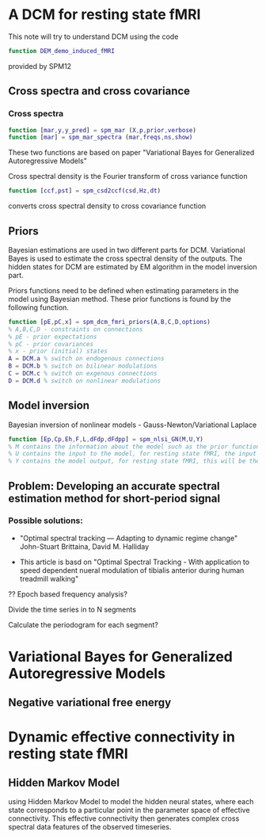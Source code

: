 # A DCM for resting state fMRI
This note will try to understand DCM using the code 
```matlab
function DEM_demo_induced_fMRI
```
provided by SPM12

## Cross spectra and cross covariance
### Cross spectra
```matlab
function [mar,y,y_pred] = spm_mar (X,p,prior,verbose)
function [mar] = spm_mar_spectra (mar,freqs,ns,show)
```
These two functions are based on paper "Variational Bayes for Generalized Autoregressive Models"

Cross spectral density is the Fourier transform of cross variance function
```matlab
function [ccf,pst] = spm_csd2ccf(csd,Hz,dt)
```
converts cross spectral density to cross covariance function
## Priors
Bayesian estimations are used in two different parts for DCM.
Variational Bayes is used to estimate the cross spectral density of the outputs.
The hidden states for DCM are estimated by EM algorithm in the model inversion part.

Priors functions need to be defined when estimating parameters in the model using Bayesian method. These prior functions is found by the following function.
```matlab
function [pE,pC,x] = spm_dcm_fmri_priors(A,B,C,D,options)
% A,B,C,D - constraints on connections
% pE - prior expectations
% pC - prior covariances
% x - prior (initial) states
A = DCM.a % switch on endogenous connections
B = DCM.b % switch on bilinear modulations
C = DCM.c % switch on exgenous connections
D = DCM.d % switch on nonlinear modulations

```
## Model inversion
Bayesian inversion of nonlinear models - Gauss-Newton/Variational Laplace
```matlab
function [Ep,Cp,Eh,F,L,dFdp,dFdpp] = spm_nlsi_GN(M,U,Y)
% M contains the information about the model such as the prior functions 
% U contains the input to the model, for resting state fMRI, the input is usually 0
% Y contains the model output, for resting state fMRI, this will be the second order data feature, cross spectra instead of the time series data
```
## Problem: Developing an accurate spectral estimation method for short-period signal
### Possible solutions:
* "Optimal spectral tracking — Adapting to dynamic regime change"
John-Stuart Brittaina, David M. Halliday

* This article is basd on "Optimal Spectral Tracking - With application to speed dependent nueral modulation of tibialis anterior during human treadmill walking"

?? Epoch based frequency analysis?

Divide the time series in to N segments

Calculate the periodogram for each segment?


# Variational Bayes for Generalized Autoregressive Models

## Negative variational free energy

# Dynamic effective connectivity in resting state fMRI

## Hidden Markov Model 

using Hidden Markov Model to model the hidden neural states, where each state corresponds to a particular point in the parameter space of effective connectivity. This effective connectivity then generates complex cross spectral data features of the observed timeseries. 

